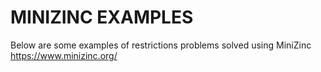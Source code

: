 # MINIZINC EXAMPLES

Below are some examples of restrictions problems solved using MiniZinc
https://www.minizinc.org/
